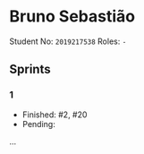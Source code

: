 # Bruno Sebastião

Student No: `2019217538`
Roles: `-`

## Sprints

### 1

* Finished: #2, #20
* Pending:

...
